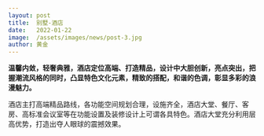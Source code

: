 ```yaml
---
layout: post
title:  别墅-酒店
date:   2022-01-22
image:  /assets/images/news/post-3.jpg
author: 黄金
---
```


**温馨内敛，轻奢典雅，酒店定位高端、打造精品，设计中大胆创新，亮点突出，把握潮流风格的同时，凸显特色文化元素，精致的搭配，和谐的色调，彰显多彩的浪漫魅力。**

酒店主打高端精品路线，各功能空间规划合理，设施齐全，酒店大堂、餐厅、客房、高标准会议室等在功能设置及装修设计上可谓各具特色。酒店大堂充分利用层高优势，打造出夺人眼球的震撼效果。
